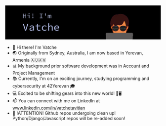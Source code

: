 ![MasterHead](https://github.com/VatcheTavitian/VatcheTavitian/blob/main/nerdy.gif)

- 👋 Hi there! I'm Vatche
- 🌏 Originally from Sydney, Australia, I am now based in Yerevan, Armenia 🇦🇺🇦🇲
- 📊 My background prior software development was in Account and Project Management
- 📚 Currently, I'm on an exciting journey, studying programming and cybersecurity at 42Yerevan 🎓
- 💻 Excited to be shifting gears into this new world! 🚀🖥️
- 📫 You can connect with me on LinkedIn at www.linkedin.com/in/vatchetavitian
- 🚧 !ATTENTION! Github repos undergoing clean up! Python/Django/Javascript repos will be re-added soon!
